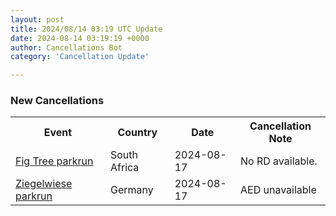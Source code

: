 ```yaml
---
layout: post
title: 2024/08/14 03:19 UTC Update
date: 2024-08-14 03:19:19 +0000
author: Cancellations Bot
category: 'Cancellation Update'

---
```


<h3>New Cancellations</h3>
<div class='hscrollable'>
<table style='width: 100%'>
    <tr>
        <th>Event</th>
        <th>Country</th>
        <th>Date</th>
        <th>Cancellation Note</th>
    </tr>
    <tr>
        <td><a href="https://www.parkrun.co.za/figtree">Fig Tree parkrun</a></td>
        <td>South Africa</td>
        <td>2024-08-17</td>
        <td>No RD available.</td>
    </tr>
    <tr>
        <td><a href="https://www.parkrun.com.de/ziegelwiese">Ziegelwiese parkrun</a></td>
        <td>Germany</td>
        <td>2024-08-17</td>
        <td>AED unavailable</td>
    </tr>
</table>
</div>
